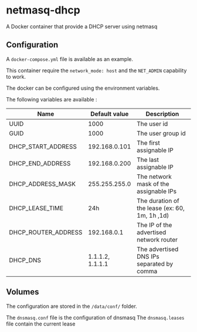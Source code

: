 # netmasq-dhcp
A Docker container that provide a DHCP server using netmasq

## Configuration

A `docker-compose.yml` file is available as an example.

This container require the `network_mode: host` and the `NET_ADMIN` capability to work.

The docker can be configured using the environment variables.

The following variables are available :

| Name | Default value | Description | 
| ----------- | ----------- | ----------- |
| UUID | 1000 | The user id |
| GUID | 1000 | The user group id |
| DHCP_START_ADDRESS | 192.168.0.101 | The first assignable IP |
| DHCP_END_ADDRESS | 192.168.0.200 | The last assignable IP |
| DHCP_ADDRESS_MASK | 255.255.255.0 | The network mask of the assignable IPs |
| DHCP_LEASE_TIME | 24h | The duration of the lease (ex: 60, 1m, 1h ,1d) |
| DHCP_ROUTER_ADDRESS | 192.168.0.1 | The IP of the advertised network router |
| DHCP_DNS | 1.1.1.2, 1.1.1.1 | The advertised DNS IPs separated by comma |

## Volumes

The configuration are stored in the `/data/conf/` folder.

The `dnsmasq.conf` file is the configuration of dnsmasq
The `dnsmasq.leases` file contain the current lease
